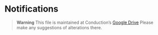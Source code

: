 # Notifications

> **Warning**
> This file is maintained at Conduction’s [Google Drive](https://docs.google.com/document/d/1O5mSTaCFdlQykypylFs_Tkx53aBf2UgddJTtD9g3aVw/edit) Please make any suggestions of alterations there.
